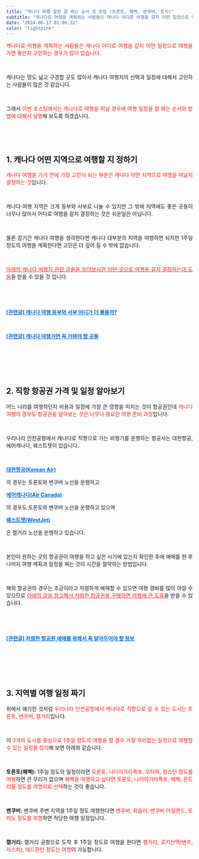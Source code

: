 ```yaml
---
title: "캐나다 여행 일정 잘 짜는 순서 및 방법 (토론토, 퀘벡, 밴쿠버, 로키)"
subtitle: "캐나다로 여행을 계획하는 사람들은 캐나다 어디로 여행을 갈지 어떤 일정으로 여행을 가면 좋은지 고민하는 경우가 많이 있습니다. 캐나다는 땅도 넓고 구경할 곳도 많아서 캐나다 여행지의 선택과 일정에 대해서 고민하는 사람들이 많은 것 같습니다. 캐나다로 여행을 떠날 경우에 여행 일정을 잘 짜는 순서와 방법에 대해서 설명하는 포스팅입니다."
date: "2024-06-17 01:00:32"
color: "lightpink"
---
```





<p style="text-align: justify;" data-ke-size="size16"><span style="color: #ee2323;">캐나다로 여행을 계획하는 사람들은 캐나다 어디로 여행을 갈지 어떤 일정으로 여행을 가면 좋은지 고민하는 경우가 많이 있습니다.</span></p>
<p style="text-align: justify;" data-ke-size="size16">&nbsp;</p>
<p style="text-align: justify;" data-ke-size="size16">캐나다는 땅도 넓고 구경할 곳도 많아서 캐나다 여행지의 선택과 일정에 대해서 고민하는 사람들이 많은 것 같습니다.</p>
<p style="text-align: justify;" data-ke-size="size16">&nbsp;</p>
<p style="text-align: justify;" data-ke-size="size16">그래서 <span style="color: #ee2323;">이번 포스팅에서는 캐나다로 여행을 떠날 경우에 여행 일정을 잘 짜는 순서와 방법에 대해서 설명</span>해 보도록 하겠습니다.</p>
<p style="text-align: justify;" data-ke-size="size16">&nbsp;</p>
<p style="text-align: justify;" data-ke-size="size16">&nbsp;</p>
<h2 style="text-align: justify;" data-ke-size="size26"><b>1. 캐나다 어떤 지역으로 여행할 지 정하기</b></h2>
<p style="text-align: justify;" data-ke-size="size16"><span style="color: #ee2323;">캐나다 여행을 가기 전에 가장 고민이 되는 부분은 캐나다 어떤 지역으로 여행을 떠날지 결정하는 것</span>입니다.</p>
<p style="text-align: justify;" data-ke-size="size16">&nbsp;</p>
<p style="text-align: justify;" data-ke-size="size16">캐나다 여행 지역은 크게 동부와 서부로 나눌 수 있지만 그 밖에 지역에도 좋은 곳들이 너무나 많아서 어디로 여행을 갈지 결정하는 것은 쉬운일은 아닙니다.</p>
<p style="text-align: justify;" data-ke-size="size16">&nbsp;</p>
<p style="text-align: justify;" data-ke-size="size16">물론 장기간 캐나다 여행을 생각한다면 캐나다 대부분의 지역을 여행하면 되지만 1주일 정도의 여행을 계획한다면 고민은 더 깊어 질 수 밖에 없습니다.</p>
<p style="text-align: justify;" data-ke-size="size16">&nbsp;</p>
<p style="text-align: justify;" data-ke-size="size16"><span style="color: #ee2323;"><u>아래의 캐나다 여행지 관련 글들을 읽어보시면 어떤 곳으로 여행을 갈지 결정하는데 도움</u></span>을 받을 수 있을 것 입니다.</p>
<p style="text-align: justify;" data-ke-size="size16">&nbsp;</p>
<p style="text-align: justify;" data-ke-size="size16">&nbsp;</p>
<p style="text-align: center;" data-ke-size="size18"><b>


<a className="linkBold" style="color:#006dd7" href="https://moyahug.com/travel/canada/westVsEast">[관련글] 캐나다 여행 동부와 서부 어디가 더 좋을까?</a></b></p>


<p style="text-align: center;" data-ke-size="size16">&nbsp;</p>
<p style="text-align: center;" data-ke-size="size18"><span style="color: #006dd7;"><b>


<a className="linkBold" style="color:#006dd7" href="https://moyahug.com/travel/canada/mustGoCanada">[관련글] 캐나다 여행가면 꼭 가봐야 할 곳들</a>



</b></span></p>



<p style="text-align: justify;" data-ke-size="size16">&nbsp;</p>
<p style="text-align: justify;" data-ke-size="size16">&nbsp;</p>
<p style="text-align: justify;" data-ke-size="size16">&nbsp;</p>
<h2 style="text-align: justify;" data-ke-size="size26"><b>2. 직항 항공권 가격 및 일정 알아보기</b></h2>
<p style="text-align: justify;" data-ke-size="size16">어느 나라를 여행하던지 비용과 일정에 가장 큰 영향을 미치는 것이 항공권인데 <span style="color: #ee2323;">캐나다 여행의 경우도 항공권을 알아보는 것은 너무나 중요한 여행 준비 과정</span>입니다.</p>
<p style="text-align: justify;" data-ke-size="size16">&nbsp;</p>
<p style="text-align: justify;" data-ke-size="size16">우리나라 인천공항에서 캐나다로 직항으로 가는 비행기를 운행하는 항공사는 대한항공, 에어캐나다, 웨스트젯이 있습니다.</p>
<p style="text-align: justify;" data-ke-size="size16">&nbsp;</p>
<p style="text-align: justify;" data-ke-size="size16"><span style="color: #ee2323;"><b>


<a className="linkBold" style="color:#006dd7" href="https://www.koreanair.com/?NaPm=ct%3Dlxfdyvwj%7Cci%3Dcheckout%7Ctr%3Dds%7Ctrx%3Dnull%7Chk%3Dc984edcaab09c38c471d177b67e7b34d33965437" rel="noopener"><span style="color: #006dd7;">대한항공(Korean Air)</span></a>

</b>의 경우는 토론토와 밴쿠버 노선을 운행</span>하고 <span style="color: #ee2323;"><span style="color: #006dd7;"><b>


<a className="linkBold" style="color:#006dd7" href="https://www.aircanada.com/kr/ko/aco/home.html">에어캐나다(Air Canada)</a>


</b></span>의 경우도 토론토와 밴쿠버 노선을 운행</span>하고 있으며 <span style="color: #ee2323;"><span style="color: #006dd7;"><b>


<a className="linkBold" style="color:#006dd7" href="https://www.westjet.com/en-ca">웨스트젯(WestJet)</a>



</b></span>은 캘거리 노선을 운행</span>하고 있습니다.</p>
<p style="text-align: justify;" data-ke-size="size16">&nbsp;</p>
<p style="text-align: justify;" data-ke-size="size16">본인이 원하는 곳의 항공권이 여행을 하고 싶은 시기에 있는지 확인한 후에 예매를 한 후 나머지 여행 계획과 일정을 짜는 것이 시간을 절약하는 방법입니다.</p>
<p style="text-align: justify;" data-ke-size="size16">&nbsp;</p>
<p style="text-align: justify;" data-ke-size="size16">해외 항공권의 경우는 조금이라고 저렴하게 예매할 수 있으면 여행 경비를 많이 아낄 수 있으므로 <span style="color: #ee2323;"><u>아래의 글을 참고해서 저렴한 항공권을 구매하면 여행에 큰 도움</u></span>을 받을 수 있습니다.</p>
<p style="text-align: justify;" data-ke-size="size16">&nbsp;</p>
<p style="text-align: justify;" data-ke-size="size16">&nbsp;</p>
<p style="text-align: center;" data-ke-size="size16"><span style="color: #006dd7;"><b>


<a className="linkBold" style="color:#006dd7" href="https://moyahug.com/travel/prologue/three-tips-for-getting-low-fare-plane-tickets.md">[관련글] 저렴한 항공원 예매를 위해서 꼭 알아두어야 할 정보</a>


</b></span></p>
<p style="text-align: justify;" data-ke-size="size16">&nbsp;</p>
<p style="text-align: justify;" data-ke-size="size16">&nbsp;</p>
<p style="text-align: justify;" data-ke-size="size16">&nbsp;</p>
<h2 style="text-align: justify;" data-ke-size="size26"><b>3. 지역별 여행 일정 짜기</b></h2>
<p style="text-align: justify;" data-ke-size="size16">위에서 얘기한 것처럼 <span style="color: #ee2323;">우리나라 인천공항에서 캐나다로 직항으로 갈 수 있는 도시는 토론토, 밴쿠버, 캘거리</span>입니다.</p>
<p style="text-align: justify;" data-ke-size="size16">&nbsp;</p>
<p style="text-align: justify;" data-ke-size="size16">이 <span style="color: #ee2323;">3개의 도시를 중심으로 1주일 정도의 여행을 할 경우 가장 무리없는 일정으로 여행할 수 있는 일정을 정리</span>해 보면 아래와 같습니다.</p>
<p style="text-align: justify;" data-ke-size="size16">&nbsp;</p>
<p style="text-align: justify;" data-ke-size="size16"><b>토론토(퀘벡):</b> 1주일 정도의 일정이라면 <span style="color: #ee2323;">토론토, 나이아가라폭포, 오타와, 킹스턴 정도를 여행</span>하면 큰 무리가 없으며 <span style="color: #ee2323;">퀘벡을 여행하고 싶다면 토론토, 나이아가라폭포, 퀘벡, 몬트리올 정도를 여행지로 선택</span>하는 것이 좋습니다.</p>
<p style="text-align: justify;" data-ke-size="size16">&nbsp;</p>
<p style="text-align: justify;" data-ke-size="size16"><b>밴쿠버:</b> 밴쿠버 주변 지역을 1주일 정도 여행한다면 <span style="color: #ee2323;">밴쿠버, 휘슬러, 밴쿠버 아일랜드, 토피노 정도를 여행</span>하면 적당한 여행 일정입니다.</p>
<p style="text-align: justify;" data-ke-size="size16">&nbsp;</p>
<p style="text-align: justify;" data-ke-size="size16"><b>캘거리:</b> 캘거리 공항으로 도착 후 1주일 정도로 여행을 한다면 <span style="color: #ee2323;">캘거리, 로키산맥(밴프, 자스퍼), 에드몬턴 정도는 여행</span>이 가능합니다.</p>
<p style="text-align: justify;" data-ke-size="size16">&nbsp;</p>
<p style="text-align: justify;" data-ke-size="size16">&nbsp;</p>